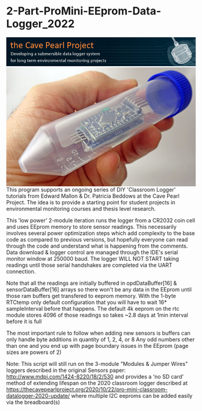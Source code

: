 # 2-Part-ProMini-EEprom-Data-Logger_2022
<img src="https://github.com/EKMallon/The_Cave_Pearl_Project_CURRENT_codebuilds/blob/master/images/CavePearlProjectBanner_130x850px.jpg">

<img   align="right" width="600" src="https://github.com/EKMallon/2-Part-ProMini-EEprom-Data-Logger_2022/blob/main/images/2-PartEEpromLogger_CavePearlProject_2022.jpg">
This program supports an ongoing series of DIY 'Classroom Logger' tutorials from Edward Mallon & Dr. Patricia Beddows at the Cave Pearl Project. The idea is to provide a starting point for student projects in environmental monitoring courses and thesis level research.

This 'low power' 2-module iteration runs the logger from a CR2032 coin cell and uses  EEprom memory to store sensor readings. This necessarily involves several power 
optimization steps which add complexity to the base code as compared to previous  versions, but hopefully everyone can read through the code and understand 
what is happening from the comments. Data download & logger control are managed  through the IDE's serial monitor window at 250000 baud. The logger WILL NOT START taking readings until those serial handshakes are completed via the UART connection.

Note that all the readings are initially buffered in opdDataBuffer[16] & sensorDataBuffer[16] arrays so there won't be any data in the EEprom until those ram buffers get transfered to eeprom memory.  With the 1-byte RTCtemp only default configuration that you will have to wait 16* sampleInterval before that happens.  The default 4k eeprom on the rtc module stores 4096 of those readings so takes ~2.8 days at 1min interval before it is full

The most important rule to follow when adding new sensors is buffers can only handle byte additions in quantity of 1, 2, 4, or 8
Any odd numbers other than one and you end up with page boundary issues in the EEprom (page sizes are powers of 2)

Note: This script will still run on the 3-module "Modules & Jumper Wires"  loggers described in the original Sensors paper: http://www.mdpi.com/1424-8220/18/2/530 
and provides a 'no SD card' method of extending lifespan on the 2020 classroom logger described at https://thecavepearlproject.org/2020/10/22/pro-mini-classroom-datalogger-2020-update/  where multiple I2C eeproms can be added easily via the breadboard(s)
